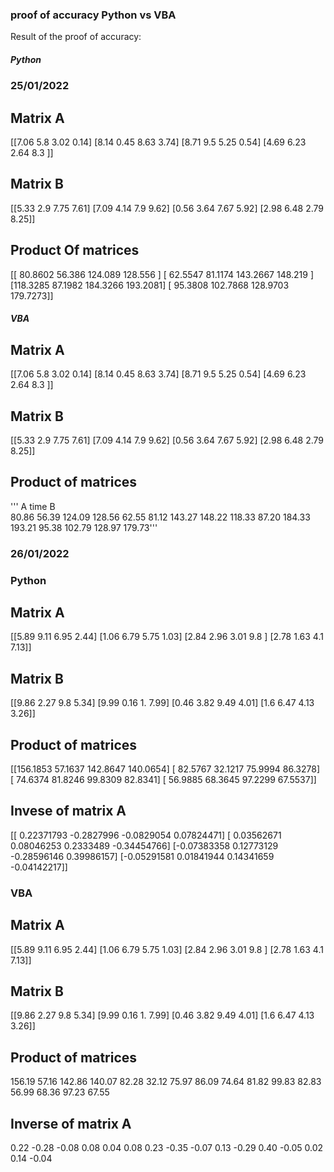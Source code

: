 ### proof of accuracy Python vs VBA


Result of the proof of accuracy:
##### Python

### 25/01/2022

## Matrix A
[[7.06 5.8  3.02 0.14]
 [8.14 0.45 8.63 3.74]
 [8.71 9.5  5.25 0.54]
 [4.69 6.23 2.64 8.3 ]]

## Matrix B
[[5.33 2.9  7.75 7.61]
 [7.09 4.14 7.9  9.62]
 [0.56 3.64 7.67 5.92]
 [2.98 6.48 2.79 8.25]]

## Product Of matrices
[[ 80.8602  56.386  124.089  128.556 ]
 [ 62.5547  81.1174 143.2667 148.219 ]
 [118.3285  87.1982 184.3266 193.2081]
 [ 95.3808 102.7868 128.9703 179.7273]]



##### VBA

## Matrix A
[[7.06 5.8  3.02 0.14]
 [8.14 0.45 8.63 3.74]
 [8.71 9.5  5.25 0.54]
 [4.69 6.23 2.64 8.3 ]]

## Matrix B
[[5.33 2.9  7.75 7.61]
 [7.09 4.14 7.9  9.62]
 [0.56 3.64 7.67 5.92]
 [2.98 6.48 2.79 8.25]]


## Product of matrices

'''	A time B		
80.86	56.39	124.09	128.56
62.55	81.12	143.27	148.22
118.33	87.20	184.33	193.21
95.38	102.79	128.97	179.73'''






### 26/01/2022

### Python

## Matrix A

[[5.89 9.11 6.95 2.44]
 [1.06 6.79 5.75 1.03]
 [2.84 2.96 3.01 9.8 ]
 [2.78 1.63 4.1  7.13]]


## Matrix B
[[9.86 2.27 9.8  5.34]
 [9.99 0.16 1.   7.99]
 [0.46 3.82 9.49 4.01]
 [1.6  6.47 4.13 3.26]]


## Product of matrices
[[156.1853  57.1637 142.8647 140.0654] [ 82.5767  32.1217  75.9994  86.3278]
 [ 74.6374  81.8246  99.8309  82.8341]
 [ 56.9885  68.3645  97.2299  67.5537]]

## Invese of matrix A

[[ 0.22371793 -0.2827996  -0.0829054   0.07824471]
 [ 0.03562671  0.08046253  0.2333489  -0.34454766]
 [-0.07383358  0.12773129 -0.28596146  0.39986157]
 [-0.05291581  0.01841944  0.14341659 -0.04142217]]


### VBA

## Matrix A

[[5.89 9.11 6.95 2.44]
 [1.06 6.79 5.75 1.03]
 [2.84 2.96 3.01 9.8 ]
 [2.78 1.63 4.1  7.13]]

## Matrix B

[[9.86 2.27 9.8  5.34]
 [9.99 0.16 1.   7.99]
 [0.46 3.82 9.49 4.01]
 [1.6  6.47 4.13 3.26]]

## Product of matrices

156.19	57.16	142.86	140.07
82.28	32.12	75.97	86.09
74.64	81.82	99.83	82.83
56.99	68.36	97.23	67.55


## Inverse of matrix A

0.22	-0.28	-0.08	0.08
0.04	0.08	0.23	-0.35
-0.07	0.13	-0.29	0.40
-0.05	0.02	0.14	-0.04
